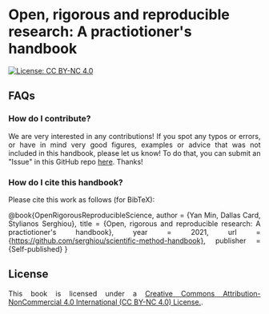 # Open, rigorous and reproducible research: A practiotioner's handbook

[![License: CC BY-NC 4.0](https://img.shields.io/badge/License-CC%20BY--NC%204.0-lightgrey.svg)](https://creativecommons.org/licenses/by-nc/4.0/)

<div align='justify'>

## FAQs

### How do I contribute?

We are very interested in any contributions! If you spot any typos or errors, or have in mind very good figures, examples or advice that was not included in this handbook, please let us know! To do that, you can submit an "Issue" in this GitHub repo [here](https://github.com/serghiou/scientific-method-handbook/issues). Thanks!


### How do I cite this handbook?

Please cite this work as follows (for BibTeX):

@book{OpenRigorousReproducibleScience, author = {Yan Min, Dallas Card, Stylianos Serghiou}, title = {Open, rigorous and reproducible research: A practiotioner's handbook}, year = 2021, url = {https://github.com/serghiou/scientific-method-handbook}, publisher = {Self-published} }


## License

This book is licensed under a [Creative Commons Attribution-NonCommercial 4.0 International (CC BY-NC 4.0) License.](https://creativecommons.org/licenses/by-nc/4.0/).

</div>

